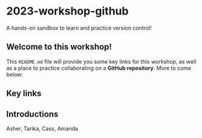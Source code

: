 # 2023-workshop-github
A hands-on sandbox to learn and practice version control!

## Welcome to this workshop!

This `README.md` file will provide you some key links for this workshop, as well as a place to practice collaborating on a **GitHub repository**. More to come below:

## Key links

## Introductions

Asher, Tarika, Cass, Amanda
